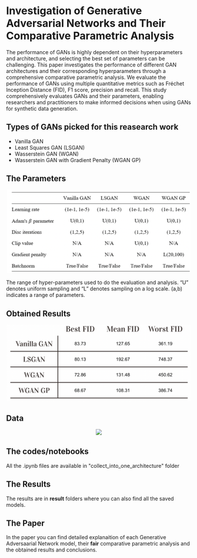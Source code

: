 # Investigation of Generative Adversarial Networks and Their Comparative Parametric Analysis

The performance of GANs is highly dependent on their hyperparameters and architecture, and selecting the best set of parameters
can be challenging. This paper investigates the performance of different GAN architectures and their corresponding hyperparameters through a comprehensive comparative parametric analysis. We evaluate the performance of GANs using multiple quantitative metrics such as Fréchet Inception Distance (FID), F1 score, precision and recall. This study comprehensively evaluates GANs and their parameters, enabling researchers and practitioners to make informed decisions when using GANs for synthetic data generation.

## Types of GANs picked for this reasearch work
- Vanilla GAN
- Least Squares GAN (LSGAN)
- Wasserstein GAN (WGAN)
- Wasserstein GAN with Gradient Penalty (WGAN GP)

## The Parameters
<p align="center">
  <img src="imgs/Screenshot 2023-05-28 at 21.37.31.png" width="500">
</p>
The range of hyper-parameters used to do the evaluation and analysis. “U” denotes
uniform sampling and “L” denotes sampling on a log scale. (a,b) indicates a range of parameters.

## Obtained Results
<p align="center">
  <img src="imgs/Screenshot 2023-05-28 at 21.36.41.png" width="500">
</p>

## Data
<p align="center">
  <img src="imgs/1_7WqgL4L9p0DOA8-aEeoFpw.gif" width="500">
</p>

## The codes/notebooks
All the .ipynb files are available in "collect_into_one_architecture" folder

## The Results
The results are in **result** folders where you can also find all the saved models.

## The Paper
In the paper you can find detailed explanaition of each Generative Adversaarial Network model, their **fair** comparative parametric analysis and the obtained results and conclusions.

